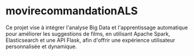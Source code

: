 # movirecommandationALS
Ce projet vise à intégrer l'analyse Big Data et l'apprentissage automatique pour améliorer les suggestions de films, en utilisant Apache Spark, Elasticsearch et une API Flask, afin d'offrir une expérience utilisateur personnalisée et dynamique.
